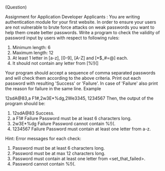 (Question)

Assignment for Application Developer Applicants :
You are writing authentication module for your first website. In order to ensure your
users are not vulnerable to brute force attacks on weak passwords you want to help
them create better passwords. Write a program to check the validity of password input
by users with respect to following rules:
1. Minimum length: 6
2. Maximum length: 12
3. At least 1 letter in [a-z], [0-9], [A-Z] and [*$_#=@] each.
4. It should not contain any letter from [%!)(]

Your program should accept a sequence of comma separated passwords and will check
them according to the above criteria. Print out each password with resulting 'Success' or
'Failure'. In case of 'Failure' also print the reason for failure in the same line.
Example

12sdA@83,a F1#,2w3E*%dg,2We3345, 1234567
Then, the output of the program should be:
1. 12sdA@83 Success.
2. a F1# Failure Password must be at least 6 characters long.
3. 2w3E*%dg Failure Password cannot contain %!)(.
4. 1234567 Failure Password must contain at least one letter from a-z.

Hint: Error messages for each check:
1. Password must be at least 6 characters long.
2. Password must be at max 12 characters long.
3. Password must contain at least one letter from <set_that_failed>.
4. Password cannot contain %!)(.
